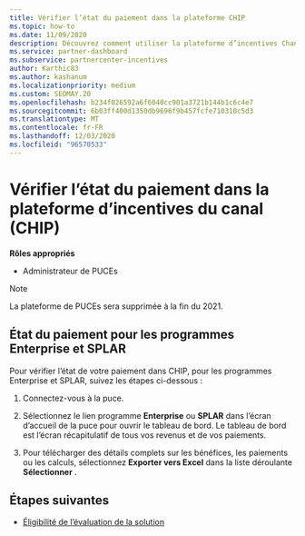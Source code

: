 ```yaml
---
title: Vérifier l’état du paiement dans la plateforme CHIP
ms.topic: how-to
ms.date: 11/09/2020
description: Découvrez comment utiliser la plateforme d’incentives Channel pour vérifier l’état du paiement. Notez que la puce sera retirée à la fin de 2021.
ms.service: partner-dashboard
ms.subservice: partnercenter-incentives
author: Karthic83
ms.author: kashanum
ms.localizationpriority: medium
ms.custom: SEOMAY.20
ms.openlocfilehash: b234f026592a6f6040cc901a3721b144b1c6c4e7
ms.sourcegitcommit: 6b03ff400d1350db9696f9b457fcfe710310c5d3
ms.translationtype: MT
ms.contentlocale: fr-FR
ms.lasthandoff: 12/03/2020
ms.locfileid: "96570533"
---
```

# <a name="check-payment-status-in-the-channel-incentives-platform-chip"></a>Vérifier l’état du paiement dans la plateforme d’incentives du canal (CHIP)

**Rôles appropriés**

- Administrateur de PUCEs

>[!NOTE]
>La plateforme de PUCEs sera supprimée à la fin du 2021.

## <a name="payment-status-for-the-enterprise-and-splar-programs"></a>État du paiement pour les programmes Enterprise et SPLAR

Pour vérifier l’état de votre paiement dans CHIP, pour les programmes Enterprise et SPLAR, suivez les étapes ci-dessous :

1. Connectez-vous à la puce.
 
1. Sélectionnez le lien programme **Enterprise** ou **SPLAR** dans l’écran d’accueil de la puce pour ouvrir le tableau de bord. Le tableau de bord est l’écran récapitulatif de tous vos revenus et de vos paiements.
 
1. Pour télécharger des détails complets sur les bénéfices, les paiements ou les calculs, sélectionnez  **Exporter vers Excel** dans la liste déroulante **Sélectionner** .

## <a name="next-steps"></a>Étapes suivantes

- [Éligibilité de l’évaluation de la solution](chip-solution-assessment.md) 
